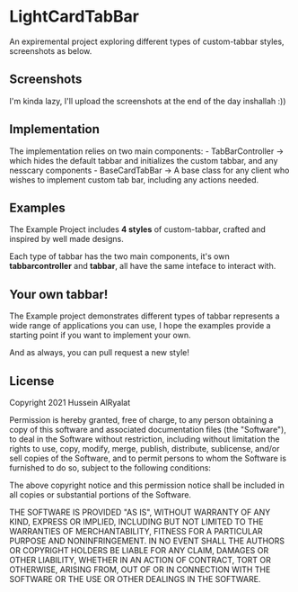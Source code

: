 #  LightCardTabBar

An expiremental project exploring different types of custom-tabbar styles, screenshots as below.

## Screenshots

I'm kinda lazy, I'll upload the screenshots at the end of the day inshallah :))

## Implementation

The implementation relies on two main components:
    - TabBarController -> which hides the default tabbar and initializes the custom tabbar, and any nesscary components
    - BaseCardTabBar -> A base class for any client who wishes to implement custom tab bar, including any actions needed.
    
    
## Examples

The Example Project includes **4 styles** of custom-tabbar, crafted and inspired by well made designs.

Each type of tabbar has the two main components, it's own **tabbarcontroller** and **tabbar**, all have the same inteface to interact with.


## Your own tabbar!

The Example project demonstrates different types of tabbar represents a wide range of applications you can use, I hope the examples provide a starting point if you want to implement your own.

And as always, you can pull request a new style!

## License 

Copyright 2021 Hussein AlRyalat

Permission is hereby granted, free of charge, to any person obtaining a copy of this software and associated documentation files (the "Software"), to deal in the Software without restriction, including without limitation the rights to use, copy, modify, merge, publish, distribute, sublicense, and/or sell copies of the Software, and to permit persons to whom the Software is furnished to do so, subject to the following conditions:

The above copyright notice and this permission notice shall be included in all copies or substantial portions of the Software.

THE SOFTWARE IS PROVIDED "AS IS", WITHOUT WARRANTY OF ANY KIND, EXPRESS OR IMPLIED, INCLUDING BUT NOT LIMITED TO THE WARRANTIES OF MERCHANTABILITY, FITNESS FOR A PARTICULAR PURPOSE AND NONINFRINGEMENT. IN NO EVENT SHALL THE AUTHORS OR COPYRIGHT HOLDERS BE LIABLE FOR ANY CLAIM, DAMAGES OR OTHER LIABILITY, WHETHER IN AN ACTION OF CONTRACT, TORT OR OTHERWISE, ARISING FROM, OUT OF OR IN CONNECTION WITH THE SOFTWARE OR THE USE OR OTHER DEALINGS IN THE SOFTWARE.
